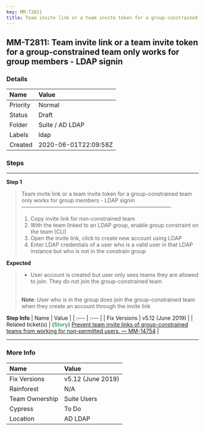 ```yaml
---
key: MM-T2811
title: Team invite link or a team invite token for a group-constrained team only works for group members - LDAP signin
---
```


## MM-T2811: Team invite link or a team invite token for a group-constrained team only works for group members - LDAP signin

### Details

| Name     | Value                |
| :------- | :------------------- |
| Priority | Normal               |
| Status   | Draft                |
| Folder   | Suite / AD LDAP      |
| Labels   | ldap                 |
| Created  | 2020-06-01T22:09:58Z |

### Steps

<hr/>

**Step 1**

> <article>Team invite link or a team invite token for a group-constrained team only works for group members - LDAP signin<br />————————————————————————————<ol><li>Copy invite link for non-constrained team</li><li> With the team linked to an LDAP group, enable group constraint on the team (CLI)</li><li> Open the invite link, click to create new account using LDAP</li><li>Enter LDAP credentials of a user who is a valid user in that LDAP instance but who is not in the constrain group</li></ol></article>

**Expected**

> <article><ul><li>User account is created but user only sees teams they are allowed to join. They do not join the group-constrained team</li></ul><br /><strong>Note</strong>: User who is in the group does join the group-constrained team when they create an account through the invite link</article>

**Step Info**
| Name | Value |
| :--- | :--- |
| Fix Versions | v5.12 (June 2019) |
| Related ticket(s) | (<strong><span style="color:rgb(65, 168, 95)">Story</span></strong>) <a href="http://mmthttps%3A//mattermost.atlassian.net/browse/MM-14754">Prevent team invite links of group-constrained teams from working for non-permitted users. — MM-14754</a> |

<hr/>

### More Info

| Name           | Value             |
| :------------- | :---------------- |
| Fix Versions   | v5.12 (June 2019) |
| Rainforest     | N/A               |
| Team Ownership | Suite Users       |
| Cypress        | To Do             |
| Location       | AD LDAP           |
